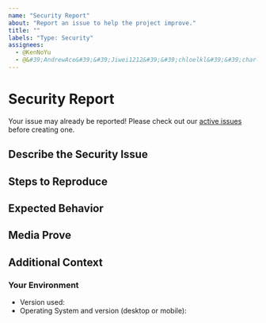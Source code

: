 ```yaml
---
name: "Security Report"
about: "Report an issue to help the project improve."
title: ""
labels: "Type: Security"
assignees:
  - @KenNoYu
  - @&#39;AndrewAce&#39;&#39;Jiwei1212&#39;&#39;chloelkl&#39;&#39;charlotte575757&#39;
---
```




# Security Report

Your issue may already be reported!
Please check out our [active issues](https://github.com/KenNoYu/Vegeatery/issues) before creating one.

## Describe the Security Issue



## Steps to Reproduce



## Expected Behavior



## Media Prove



## Additional Context



### Your Environment



- Version used:
- Operating System and version (desktop or mobile):

